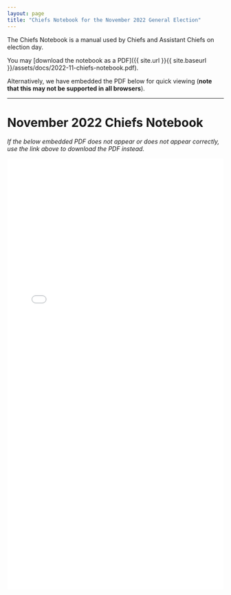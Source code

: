 ```yaml
---
layout: page
title: "Chiefs Notebook for the November 2022 General Election"
---
```


The Chiefs Notebook is a manual used by Chiefs and Assistant Chiefs on election day.

You may [download the notebook as a PDF]({{ site.url }}{{ site.baseurl }}/assets/docs/2022-11-chiefs-notebook.pdf).

Alternatively, we have embedded the PDF below for quick viewing (**note that this may not be supported in all browsers**).

---

# November 2022 Chiefs Notebook

*If the below embedded PDF does not appear or does not appear correctly, use the link above to download the PDF instead.*

<embed src="{{ site.url }}{{ site.baseurl }}/assets/docs/2022-11-chiefs-notebook.pdf" type="application/pdf" width="100%" height="1000px" />